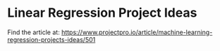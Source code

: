 # Linear Regression Project Ideas

Find the article at: 
https://www.projectpro.io/article/machine-learning-regression-projects-ideas/501 